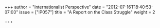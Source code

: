 +++
author = "Internationalist Perspective"
date = "2012-07-16T18:40:53-07:00"
issue = ["IP057"]
title = "A Report on the Class Struggle"
weight = 2

+++